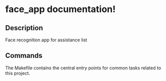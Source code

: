 # face_app documentation!

## Description

Face recognition app for assistance list

## Commands

The Makefile contains the central entry points for common tasks related to this project.

